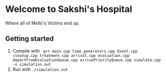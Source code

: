 # Welcome to Sakshi's Hospital
Where all of Mello's Victims end up.


## Getting started
1. Compile with ` g++ main.cpp time_generators.cpp Event.cpp cleanup.cpp treatment.cpp arrival.cpp evaluation.cpp departFromEvaluationQueue.cpp arrivePriorityQueue.cpp simulate.cpp -o simulation.out`
2. Run with `./simulation.out`
